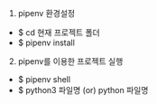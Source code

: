 1. pipenv 환경설정

- $ cd 현재 프로젝트 폴더
- $ pipenv install

2. pipenv를 이용한 프로젝트 실행

- $ pipenv shell
- $ python3 파일명 (or) python 파일명
